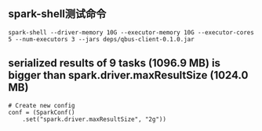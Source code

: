 ## spark-shell测试命令

```
spark-shell --driver-memory 10G --executor-memory 10G --executor-cores 5 --num-executors 3 --jars deps/qbus-client-0.1.0.jar 
```

## serialized results of 9 tasks (1096.9 MB) is bigger than spark.driver.maxResultSize (1024.0 MB)

```
# Create new config
conf = (SparkConf()
    .set("spark.driver.maxResultSize", "2g"))
```

